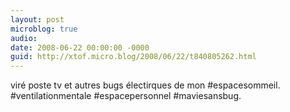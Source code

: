 ```yaml
---
layout: post
microblog: true
audio: 
date: 2008-06-22 00:00:00 -0000
guid: http://xtof.micro.blog/2008/06/22/t840805262.html
---
```

viré poste tv et autres bugs électirques de mon #espacesommeil. #ventilationmentale #espacepersonnel #maviesansbug.
